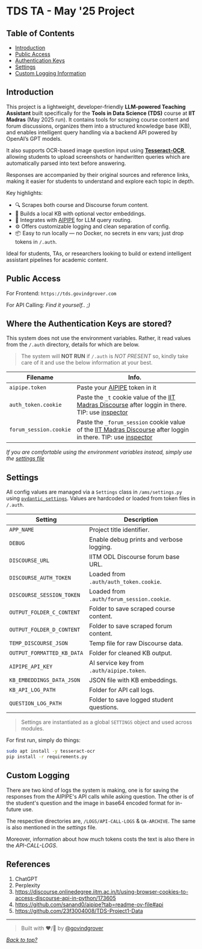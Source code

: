 # TDS TA - May '25 Project

## Table of Contents

- [Introduction](#introduction)
- [Public Access](#public-access)
- [Authentication Keys](#where-the-authentication-keys-are-stored)
- [Settings](#settings)
- [Custom Logging Information](#custom-logging)

## Introduction

This project is a lightweight, developer-friendly **LLM-powered Teaching Assistant** built specifically for the **Tools in Data Science (TDS)** course at **IIT Madras** (May 2025 run). It contains tools for scraping course content and forum discussions, organizes them into a structured knowledge base (KB), and enables intelligent query handling via a backend API powered by OpenAI’s GPT models.

It also supports OCR-based image question input using [**Tesseract-OCR**](https://tesseract-ocr.github.io/), allowing students to upload screenshots or handwritten queries which are automatically parsed into text before answering.

Responses are accompanied by their original sources and reference links, making it easier for students to understand and explore each topic in depth.

Key highlights:
- 🔍 Scrapes both course and Discourse forum content.
- 🧠 Builds a local KB with optional vector embeddings.
- 🤖 Integrates with [AIPIPE](https://aipipe.org/) for LLM query routing.
- ⚙️ Offers customizable logging and clean separation of config.
- 📦 Easy to run locally — no Docker, no secrets in env vars; just drop tokens in `/.auth`.

Ideal for students, TAs, or researchers looking to build or extend intelligent assistant pipelines for academic content.

## Public Access
For Frontend: `https://tds.govindgrover.com`

For API Calling: *Find it yourself.. ;)*

## Where the Authentication Keys are stored?
This system does not use the environment variables. Rather, it read values from the `/.auth` directory, details for which are below.

> The system will **NOT RUN** if `/.auth` is *NOT PRESENT* so, kindly take care of it and use the below information at your best.

|**Filename**|**Info.**|
|---|---|
|`aipipe.token`|Paste your [AIPIPE](https://aipipe.org/) token in it|
|`auth_token.cookie`|Paste the `_t` cookie value of the [IIT Madras Discourse](https://discourse.onlinedegree.iitm.ac.in/) after loggin in there. TIP: use [inspector](https://developer.mozilla.org/en-US/docs/Learn_web_development/Howto/Tools_and_setup/What_are_browser_developer_tools)|
|`forum_session.cookie`|Paste the `_forum_session` cookie value of the [IIT Madras Discourse](https://discourse.onlinedegree.iitm.ac.in/) after loggin in there. TIP: use [inspector](https://developer.mozilla.org/en-US/docs/Learn_web_development/Howto/Tools_and_setup/What_are_browser_developer_tools)|

*If you are comfortable using the environment variables instead, simply use the [settings file]()*

## Settings

All config values are managed via a `Settings` class in `/ams/settings.py` using [`pydantic_settings`](https://docs.pydantic.dev/latest/concepts/pydantic_settings/). Values are hardcoded or loaded from token files in `/.auth`.

| Setting                     | Description                                      |
|-----------------------------|--------------------------------------------------|
| `APP_NAME`                  | Project title identifier.                        |
| `DEBUG`                     | Enable debug prints and verbose logging.         |
| `DISCOURSE_URL`             | IITM ODL Discourse forum base URL.              |
| `DISCOURSE_AUTH_TOKEN`      | Loaded from `.auth/auth_token.cookie`.          |
| `DISCOURSE_SESSION_TOKEN`   | Loaded from `.auth/forum_session.cookie`.       |
| `OUTPUT_FOLDER_C_CONTENT`   | Folder to save scraped course content.          |
| `OUTPUT_FOLDER_D_CONTENT`   | Folder to save scraped forum content.           |
| `TEMP_DISCOURSE_JSON`       | Temp file for raw Discourse data.               |
| `OUTPUT_FORMATTED_KB_DATA`  | Folder for cleaned KB output.                   |
| `AIPIPE_API_KEY`            | AI service key from `.auth/aipipe.token`.       |
| `KB_EMBEDDINGS_DATA_JSON`   | JSON file with KB embeddings.                   |
| `KB_API_LOG_PATH`           | Folder for API call logs.                       |
| `QUESTION_LOG_PATH`         | Folder to save logged student questions.        |


> Settings are instantiated as a global `SETTINGS` object and used across modules.

For first run, simply do things:
```bash
sudo apt install -y tesseract-ocr
pip install -r requirements.py
```

## Custom Logging

There are two kind of logs the system is making, one is for saving the responses from the AIPIPE's API calls while asking question. The other is of the student's question and the image in  base64 encoded format for in-future use.

The respective directories are, `/LOGS/API-CALL-LOGS` & `QA-ARCHIVE`. The same is also mentioned in the *settings* file.

Moreover, information about how much tokens costs the text is also there in the *API-CALL-LOGS*.

## References

1. ChatGPT
2. Perplexity
3. https://discourse.onlinedegree.iitm.ac.in/t/using-browser-cookies-to-access-discourse-api-in-python/173605
4.  https://github.com/sanand0/aipipe?tab=readme-ov-file#api
5. https://github.com/23f3004008/TDS-Project1-Data

---
> Built with ❤️/🧠 by [@govindgrover](https://in.linkedin.com/in/govindgrover)

*[Back to top?](#table-of-contents)*

